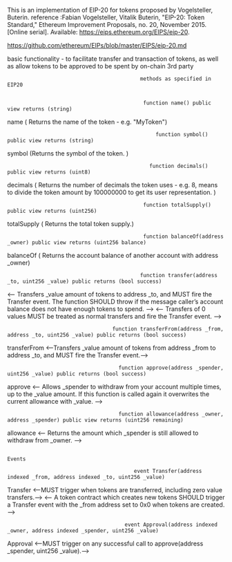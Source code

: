 
 This is an implementation of EIP-20 for tokens proposed by Vogelsteller, Buterin.
 reference :Fabian Vogelsteller, Vitalik Buterin, "EIP-20: Token Standard," Ethereum Improvement Proposals, no. 20, November 2015. [Online serial]. Available: https://eips.ethereum.org/EIPS/eip-20.

https://github.com/ethereum/EIPs/blob/master/EIPS/eip-20.md

basic functionality - to facilitate transfer and transaction of tokens, as well as allow tokens to be approved to  be spent by on-chain 3rd party

                                               
                                               methods as specified in EIP20
                                               

                                                function name() public view returns (string)
 name ( Returns the name of the token - e.g. "MyToken")    

                
                                                    
                                                    function symbol() public view returns (string)
 symbol (Returns the symbol of the token. ) 
 
                                                  function decimals() public view returns (uint8)

decimals ( Returns the number of decimals the token uses - e.g. 8, means to divide the token amount by 100000000 to get its user representation. )
                                                          
                                                         
                                                function totalSupply() public view returns (uint256)

totalSupply ( Returns the total token supply.)              

                                                function balanceOf(address _owner) public view returns (uint256 balance)                                      
balanceOf ( Returns the account balance of another account with address _owner) 

                                               function transfer(address _to, uint256 _value) public returns (bool success)
<-- Transfers _value amount of tokens to address _to, and MUST fire the Transfer event. The function SHOULD throw if the message caller’s account balance does not have enough tokens to spend. -->
<-- Transfers of 0 values MUST be treated as normal transfers and fire the Transfer event. -->
                                             
                                            
                                      function transferFrom(address _from, address _to, uint256 _value) public returns (bool success)
transferFrom <--Transfers _value amount of tokens from address _from to address _to, and MUST fire the Transfer event.-->
                                  
                                  
                                        function approve(address _spender, uint256 _value) public returns (bool success)
 approve <-- Allows _spender to withdraw from your account multiple times, up to the _value amount. If this function is called again it overwrites the current allowance with _value. -->
                                 
                                
                                        function allowance(address _owner, address _spender) public view returns (uint256 remaining)
allowance <-- Returns the amount which _spender is still allowed to withdraw from _owner. -->
                               
                              


                                                                            Events
  
                                             event Transfer(address indexed _from, address indexed _to, uint256 _value)
 Transfer <--MUST trigger when tokens are transferred, including zero value transfers.-->
 <-- A token contract which creates new tokens SHOULD trigger a Transfer event with the _from address set to 0x0 when tokens are created. -->
                                     
                                   

                                          event Approval(address indexed _owner, address indexed _spender, uint256 _value)
Approval <--MUST trigger on any successful call to approve(address _spender, uint256 _value).-->
                                 
                                 
